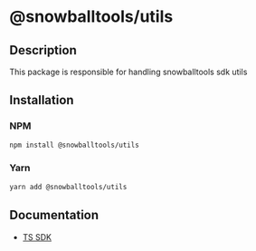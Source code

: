 # @snowballtools/utils

## Description

This package is responsible for handling snowballtools sdk utils

## Installation

### NPM

```zsh
npm install @snowballtools/utils
```

### Yarn

```zsh
yarn add @snowballtools/utils
```

## Documentation

- [TS SDK](https://sdk.snowballtools.xyz)
